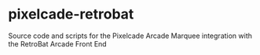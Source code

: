# pixelcade-retrobat
Source code and scripts for the Pixelcade Arcade Marquee integration with the RetroBat Arcade Front End
